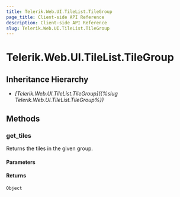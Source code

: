 ```yaml
---
title: Telerik.Web.UI.TileList.TileGroup
page_title: Client-side API Reference
description: Client-side API Reference
slug: Telerik.Web.UI.TileList.TileGroup
---
```


# Telerik.Web.UI.TileList.TileGroup  

## Inheritance Hierarchy

* *[Telerik.Web.UI.TileList.TileGroup]({%slug Telerik.Web.UI.TileList.TileGroup%})*

## Methods

###  get_tiles

Returns the tiles in the given group.

#### Parameters

#### Returns

`Object` 


